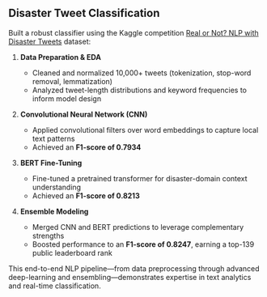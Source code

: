 ## Disaster Tweet Classification

Built a robust classifier using the Kaggle competition [Real or Not? NLP with Disaster Tweets](https://www.kaggle.com/competitions/nlp-getting-started) dataset:

1. **Data Preparation & EDA**

   - Cleaned and normalized 10,000+ tweets (tokenization, stop-word removal, lemmatization)
   - Analyzed tweet-length distributions and keyword frequencies to inform model design

2. **Convolutional Neural Network (CNN)**

   - Applied convolutional filters over word embeddings to capture local text patterns
   - Achieved an **F1-score of 0.7934**

3. **BERT Fine-Tuning**

   - Fine-tuned a pretrained transformer for disaster-domain context understanding
   - Achieved an **F1-score of 0.8213**

4. **Ensemble Modeling**
   - Merged CNN and BERT predictions to leverage complementary strengths
   - Boosted performance to an **F1-score of 0.8247**, earning a top-139 public leaderboard rank

This end-to-end NLP pipeline—from data preprocessing through advanced deep-learning and ensembling—demonstrates expertise in text analytics and real-time classification.
